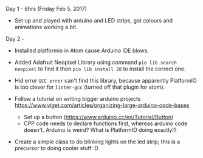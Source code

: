 Day 1 - 6hrs (Friday Feb 5, 2017)
* Set up and played with arduino and LED strips, got colours and animations working a bit.

Day 2 - 
* Installed platformio in Atom cause Arduino IDE blows.
* Added Adafruit Neopixel Library using command ```pio lib search neopixel``` to find it then ```pio lib install 28``` to install the correct one.
* Hid error `GCC error` can't find this library, because apparently PlatformIO is too clever for `linter-gcc` (turned off that plugin for atom).
* Follow a tutorial on writing bigger arduino projects https://www.viget.com/articles/organizing-large-arduino-code-bases
  * Set up a button (https://www.arduino.cc/en/Tutorial/Button)
  * CPP code needs to declare functions first, whereas arduino code doesn't.  Arduino is weird? What is PlatformIO doing exactly!?

* Create a simple class to do blinking lights on the led strip; this is a precursor to doing cooler stuff :D
